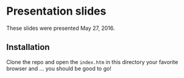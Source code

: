 # Presentation slides

These slides were presented May 27, 2016.


## Installation

Clone the repo and open the `index.htm` in this directory your favorite browser and ... you should be good to go!

